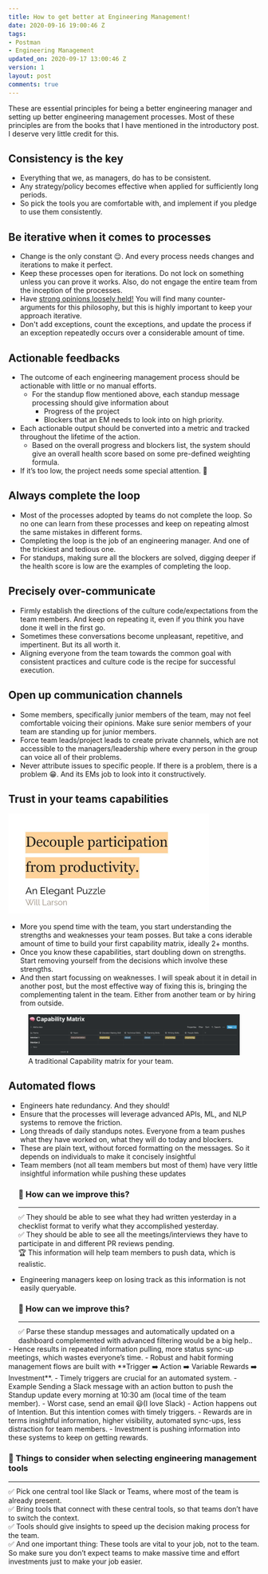 ```yaml
---
title: How to get better at Engineering Management!
date: 2020-09-16 19:00:46 Z
tags:
- Postman
- Engineering Management
updated_on: 2020-09-17 13:00:46 Z
version: 1
layout: post
comments: true
---
```


These are essential principles for being a better engineering manager and setting up better engineering management processes. Most of these principles are from the books that I have mentioned in the introductory post. I deserve very little credit for this.

## Consistency is the key

- Everything that we, as managers, do has to be consistent.
- Any strategy/policy becomes effective when applied for sufficiently long periods.
- So pick the tools you are comfortable with, and implement if you pledge to use them consistently.

## Be iterative when it comes to processes

- Change is the only constant 😌. And every process needs changes and iterations to make it perfect.
- Keep these processes open for iterations. Do not lock on something unless you can prove it works. Also, do not engage the entire team from the inception of the processes.
- Have [strong opinions loosely held!](https://medium.com/@ameet/strong-opinions-weakly-held-a-framework-for-thinking-6530d417e364) You will find many counter-arguments for this philosophy, but this is highly important to keep your approach iterative.
- Don't add exceptions, count the exceptions, and update the process if an exception repeatedly occurs over a considerable amount of time.

## Actionable feedbacks

- The outcome of each engineering management process should be actionable with little or no manual efforts.
  - For the standup flow mentioned above, each standup message processing should give information about
    - Progress of the project
    - Blockers that an EM needs to look into on high priority.
- Each actionable output should be converted into a metric and tracked throughout the lifetime of the action.
  - Based on the overall progress and blockers list, the system should give an overall health score based on some pre-defined weighting formula.
- If it’s too low, the project needs some special attention. 🥋

## Always complete the loop

- Most of the processes adopted by teams do not complete the loop. So no one can learn from these processes and keep on repeating almost the same mistakes in different forms.
- Completing the loop is the job of an engineering manager. And one of the trickiest and tedious one.
- For standups, making sure all the blockers are solved, digging deeper if the health score is low are the examples of completing the loop.

## Precisely over-communicate

- Firmly establish the directions of the culture code/expectations from the team members. And keep on repeating it, even if you think you have done it well in the first go.
- Sometimes these conversations become unpleasant, repetitive, and impertinent. But its all worth it.
- Aligning everyone from the team towards the common goal with consistent practices and culture code is the recipe for successful execution.

## Open up communication channels

- Some members, specifically junior members of the team, may not feel comfortable voicing their opinions. Make sure senior members of your team are standing up for junior members.
- Force team leads/project leads to create private channels, which are not accessible to the managers/leadership where every person in the group can voice all of their problems.
- Never attribute issues to specific people. If there is a problem, there is a problem 😁. And its EMs job to look into it constructively.

## Trust in your teams capabilities

<div class="container">
<div class="row">
<div class="col-lg-5 col-12">
<img class="img-thumbnail rounded d-block mx-auto" src="/public/images/productivity.jpeg"  style="max-height:200px"/>
</div>
<div class="col-lg-7 col-12">
<ul>

<li> More you spend time with the team, you start understanding the strengths and weaknesses your team posses. But take a cons  iderable amount of time to build your first capability matrix, ideally 2+ months.</li>

<li>Once you know these capabilities, start doubling down on strengths. Start removing yourself from the decisions which involve these strengths.</li>

<li>And then start focussing on weaknesses. I will speak about it in detail in another post, but the most effective way of fixing this is, bringing the complementing talent in the team. Either from another team or by hiring from outside. </li>
</ul>
</div>
</div>
</div>

<div class="container">
  <div class="row">
  <div class="col-12 text-center">
      <figure class="figure">
        <img src="/public/images/capability_matrix.png" class="figure-img img-fluid rounded" alt="..." style="max-height:200px">
        <figcaption class="figure-caption">A traditional Capability matrix for your team.</figcaption>
      </figure>
    </div>
  </div>
</div>

## Automated flows

- Engineers hate redundancy. And they should!
- Ensure that the processes will leverage advanced APIs, ML, and NLP systems to remove the friction.
- Long threads of daily standups notes. Everyone from a team pushes what they have worked on, what they will do today and blockers.
- These are plain text, without forced formatting on the messages. So it depends on individuals to make it concisely insightful
- Team members (not all team members but most of them) have very little insightful information while pushing these updates

<div class="info-box" style="margin-left:20px;margin-top:0px;" role="alert">
<h3 class="title">🤔 How can we improve this?</h3>
<hr style="margin-top:10px;margin-bottom:10px"/>
<div class="content">
<span>✅ They should be able to see what they had written yesterday in a checklist format to verify what they accomplished yesterday.</span><br/>
<span>✅ They should be able to see all the meetings/interviews they have to participate in and different PR reviews pending.</span><br/>
<span>🏆 This information will help team members to push data, which is realistic.</span>
</div>
</div>

- Engineering managers keep on losing track as this information is not easily queryable.

<div class="info-box" style="margin-left:20px;margin-top:0px;" role="alert">
<h3 class="title">🤔 How can we improve this?</h3>
<hr style="margin-top:10px;margin-bottom:10px"/>
<div class="content">
<span>✅ Parse these standup messages and automatically updated on a dashboard complemented with advanced filtering would be a big help..</span>
</div>
</div>
- Hence results in repeated information pulling, more status sync-up meetings, which wastes everyone’s time.
- Robust and habit forming management flows are built with **Trigger ➡️ Action ➡️ Variable Rewards ➡️ Investment**.
  - Timely triggers are crucial for an automated system.
    - Example Sending a Slack message with an action button to push the Standup update every morning at 10:30 am (local time of the team member).
    - Worst case, send an email 😃(I love Slack)
  - Action happens out of Intention. But this intention comes with timely triggers.
  - Rewards are in terms insightful information, higher visibility, automated sync-ups, less distraction for team members.
  - Investment is pushing information into these systems to keep on getting rewards.

<div class="info-box" style="margin-top:0px;" role="alert">
<h3 class="title">🤔 Things to consider when selecting engineering management tools </h3>
<hr style="margin-top:10px;margin-bottom:10px"/>
<div class="content">
 <span>✅ Pick one central tool like Slack or Teams, where most of the team is already present.</span><br/>
 <span>✅ Bring tools that connect with these central tools, so that teams don’t have to switch the context.</span><br/>
 <span>✅ Tools should give insights to speed up the decision making process for the team.</span><br/>
 <span>✅ And one important thing: These tools are vital to your job, not to the team. So make sure you don’t expect teams to make massive time and effort investments just to make your job easier.</span>
</div>
</div>
